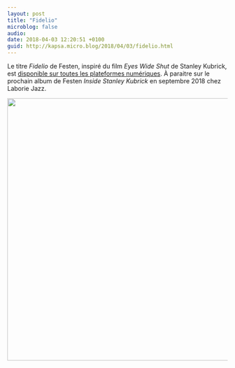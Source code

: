 ```yaml
---
layout: post
title: "Fidelio"
microblog: false
audio: 
date: 2018-04-03 12:20:51 +0100
guid: http://kapsa.micro.blog/2018/04/03/fidelio.html
---
```

Le titre _Fidelio_ de Festen, inspiré du film _Eyes Wide Shut_ de Stanley Kubrick, est [disponible sur toutes les plateformes numériques](http://smarturl.it/FidelioFesten). À paraitre sur le prochain album de Festen _Inside Stanley Kubrick_ en septembre 2018 chez Laborie Jazz.

<img src="http://www.jeankapsa.com/uploads/2018/f3c7d22180.jpg" width="600" height="600" />
